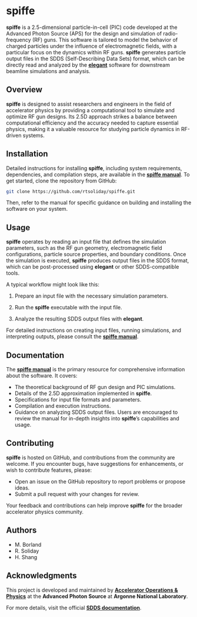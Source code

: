 # spiffe

**spiffe** is a 2.5-dimensional particle-in-cell (PIC) code developed at the Advanced Photon Source (APS) for the design and simulation of radio-frequency (RF) guns. This software is tailored to model the behavior of charged particles under the influence of electromagnetic fields, with a particular focus on the dynamics within RF guns. **spiffe** generates particle output files in the SDDS (Self-Describing Data Sets) format, which can be directly read and analyzed by the **[elegant](https://github.com/rtsoliday/elegant)** software for downstream beamline simulations and analysis.

## Overview
**spiffe** is designed to assist researchers and engineers in the field of accelerator physics by providing a computational tool to simulate and optimize RF gun designs. Its 2.5D approach strikes a balance between computational efficiency and the accuracy needed to capture essential physics, making it a valuable resource for studying particle dynamics in RF-driven systems.

## Installation
Detailed instructions for installing **spiffe**, including system requirements, dependencies, and compilation steps, are available in the **[spiffe manual](https://ops.aps.anl.gov/manuals/spiffe_latest/spiffe.html)**. To get started, clone the repository from GitHub:
``` bash
git clone https://github.com/rtsoliday/spiffe.git
```
Then, refer to the manual for specific guidance on building and installing the software on your system.

## Usage
**spiffe** operates by reading an input file that defines the simulation parameters, such as the RF gun geometry, electromagnetic field configurations, particle source properties, and boundary conditions. Once the simulation is executed, **spiffe** produces output files in the SDDS format, which can be post-processed using **elegant** or other SDDS-compatible tools.

A typical workflow might look like this:

1. Prepare an input file with the necessary simulation parameters.

2. Run the **spiffe** executable with the input file.

3. Analyze the resulting SDDS output files with **elegant**.

For detailed instructions on creating input files, running simulations, and interpreting outputs, please consult the **[spiffe manual](https://ops.aps.anl.gov/manuals/spiffe_latest/spiffe.html)**.

## Documentation
The  **[spiffe manual](https://ops.aps.anl.gov/manuals/spiffe_latest/spiffe.html)** is the primary resource for comprehensive information about the software. It covers:
- The theoretical background of RF gun design and PIC simulations.
- Details of the 2.5D approximation implemented in **spiffe**.
- Specifications for input file formats and parameters.
- Compilation and execution instructions.
- Guidance on analyzing SDDS output files.
Users are encouraged to review the manual for in-depth insights into **spiffe**’s capabilities and usage.

## Contributing
**spiffe** is hosted on GitHub, and contributions from the community are welcome. If you encounter bugs, have suggestions for enhancements, or wish to contribute features, please:
- Open an issue on the GitHub repository to report problems or propose ideas.
- Submit a pull request with your changes for review.

Your feedback and contributions can help improve **spiffe** for the broader accelerator physics community.

## Authors
- M. Borland
- R. Soliday
- H. Shang

## Acknowledgments
This project is developed and maintained by **[Accelerator Operations & Physics](https://www.aps.anl.gov/Accelerator-Operations-Physics)** at the **Advanced Photon Source** at **Argonne National Laboratory**.

For more details, visit the official **[SDDS documentation](https://www.aps.anl.gov/Accelerator-Operations-Physics/Documentation)**.
